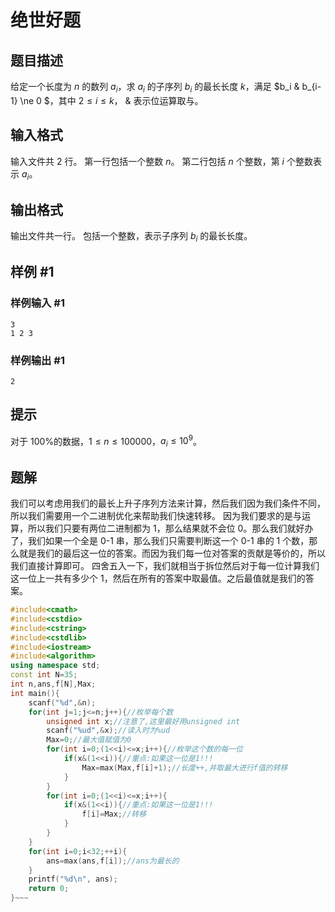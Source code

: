 # 绝世好题

## 题目描述

给定一个长度为 $n$ 的数列 $a_i$，求 $a_i$ 的子序列 $b_i$ 的最长长度 $k$，满足 $b_i \& b_{i-1} \ne 0 $，其中 $2\leq i\leq k$， $\&$ 表示位运算取与。

## 输入格式

输入文件共 2 行。
第一行包括一个整数 $n$。
第二行包括 $n$ 个整数，第 $i$ 个整数表示 $a_i$。

## 输出格式

输出文件共一行。
包括一个整数，表示子序列 $b_i$ 的最长长度。

## 样例 #1

### 样例输入 #1

```
3
1 2 3
```

### 样例输出 #1

```
2
```

## 提示

对于 100%的数据，$1\leq n\leq 100000$，$a_i\leq 10^9$。

## 题解
我们可以考虑用我们的最长上升子序列方法来计算，然后我们因为我们条件不同，所以我们需要用一个二进制优化来帮助我们快速转移。
因为我们要求的是与运算，所以我们只要有两位二进制都为 1，那么结果就不会位 0。那么我们就好办了，我们如果一个全是 0-1 串，那么我们只需要判断这一个 0-1 串的 1 个数，那么就是我们的最后这一位的答案。而因为我们每一位对答案的贡献是等价的，所以我们直接计算即可。
四舍五入一下，我们就相当于拆位然后对于每一位计算我们这一位上一共有多少个 1，然后在所有的答案中取最值。之后最值就是我们的答案。
```cpp
#include<cmath>
#include<cstdio>
#include<cstring>
#include<cstdlib>
#include<iostream>
#include<algorithm>
using namespace std;
const int N=35;
int n,ans,f[N],Max;
int main(){
    scanf("%d",&n);
    for(int j=1;j<=n;j++){//枚举每个数
        unsigned int x;//注意了,这里最好用unsigned int
        scanf("%ud",&x);//读入时为%ud
        Max=0;//最大值赋值为0
        for(int i=0;(1<<i)<=x;i++){//枚举这个数的每一位
            if(x&(1<<i)){//重点:如果这一位是1!!!
                Max=max(Max,f[i]+1);//长度++,并取最大进行f值的转移
            }
        }
        for(int i=0;(1<<i)<=x;i++){
            if(x&(1<<i)){//重点:如果这一位是1!!!
                f[i]=Max;//转移
            }
        }
    }
    for(int i=0;i<32;++i){
        ans=max(ans,f[i]);//ans为最长的
    }
    printf("%d\n", ans);
    return 0;
}~~~
```